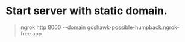 
# Start server with static domain.
>ngrok http 8000 --domain goshawk-possible-humpback.ngrok-free.app
